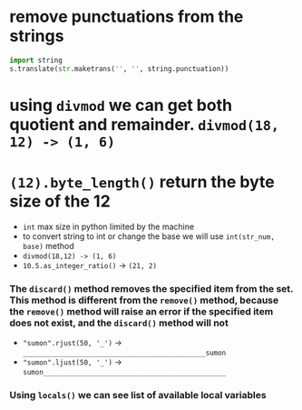 # remove punctuations from the strings
```python
import string
s.translate(str.maketrans('', '', string.punctuation))
```

# using `divmod` we can get both quotient and remainder. `divmod(18, 12) -> (1, 6)`

# `(12).byte_length()` return the byte size of the 12
- `int` max size in python limited by the machine
- to convert string to int or change the base we will use `int(str_num, base)` method
- `divmod(18,12) -> (1, 6)`
- `10.5.as_integer_ratio()` -> `(21, 2)`

### The `discard()` method removes the specified item from the set. This method is different from the `remove()` method, because the `remove()` method will raise an error if the specified item does not exist, and the `discard()` method will not

- `"sumon".rjust(50, '_')` -> `_____________________________________________sumon`
- `"sumon".ljust(50, '_')` -> `sumon_____________________________________________`

### Using `locals()` we can see list of available local variables